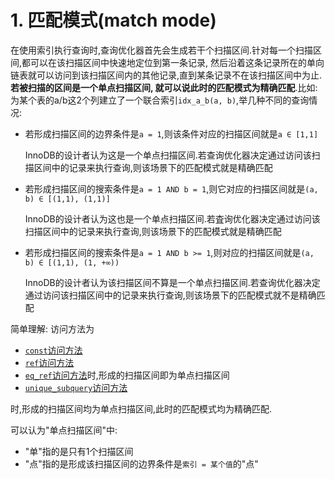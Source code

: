 # 1. 匹配模式(match mode)

在使用索引执行查询时,查询优化器首先会生成若干个扫描区间.针对每一个扫描区间,都可以在该扫描区间中快速地定位到第一条记录,
然后沿着这条记录所在的单向链表就可以访问到该扫描区间内的其他记录,直到某条记录不在该扫描区间中为止.**若被扫描的区间是一个单点扫描区间,
就可以说此时的匹配模式为精确匹配**.比如:为某个表的a/b这2个列建立了一个联合索引`idx_a_b(a, b)`,举几种不同的查询情况:

- 若形成扫描区间的边界条件是`a = 1`,则该条件对应的扫描区间就是`a ∈ [1,1]`

    InnoDB的设计者认为这是一个单点扫描区间.若查询优化器决定通过访问该扫描区间中的记录来执行查询,则该场景下的匹配模式就是精确匹配

- 若形成扫描区间的搜索条件是`a = 1 AND b = 1`,则它对应的扫描区间就是`(a, b) ∈ [(1,1), (1,1)]`

    InnoDB的设计者认为这也是一个单点扫描区间.若査询优化器决定通过访问该扫描区间中的记录来执行查询,则该场景下的匹配模式就是精确匹配

- 若形成扫描区间的搜索条件是`a = 1 AND b >= 1`,则对应的扫描区间就是`(a, b) ∈ [(1,1), (1, +∞))`

    InnoDB的设计者认为该扫描区间不算是一个单点扫描区间.若查询优化器决定通过访问该扫描区间中的记录来执行查询,则该场景下的匹配模式就不是精确匹配

简单理解: 访问方法为

- [`const`访问方法](https://github.com/rayallen20/howDoesMySQLWork/blob/main/%E7%AC%AC10%E7%AB%A0%20%E6%9D%A1%E6%9D%A1%E5%A4%A7%E8%B7%AF%E9%80%9A%E7%BD%97%E9%A9%AC--%E5%8D%95%E8%A1%A8%E8%AE%BF%E9%97%AE%E6%96%B9%E6%B3%95/2.%20const.md)
- [`ref`访问方法](https://github.com/rayallen20/howDoesMySQLWork/blob/main/%E7%AC%AC10%E7%AB%A0%20%E6%9D%A1%E6%9D%A1%E5%A4%A7%E8%B7%AF%E9%80%9A%E7%BD%97%E9%A9%AC--%E5%8D%95%E8%A1%A8%E8%AE%BF%E9%97%AE%E6%96%B9%E6%B3%95/3.%20ref.md)
- [`eq_ref`访问方法](https://github.com/rayallen20/howDoesMySQLWork/blob/main/%E7%AC%AC15%E7%AB%A0%20%E6%9F%A5%E8%AF%A2%E4%BC%98%E5%8C%96%E7%9A%84%E7%99%BE%E7%A7%91%E5%85%A8%E4%B9%A6--EXPLAIN%E8%AF%A6%E8%A7%A3/1.%20%E6%89%A7%E8%A1%8C%E8%AE%A1%E5%88%92%E8%BE%93%E5%87%BA%E4%B8%AD%E5%90%84%E5%88%97%E8%AF%A6%E8%A7%A3/5.%20type/3.%20eq_ref.md)时,形成的扫描区间即为单点扫描区间
- [`unique_subquery`访问方法](https://github.com/rayallen20/howDoesMySQLWork/blob/main/%E7%AC%AC15%E7%AB%A0%20%E6%9F%A5%E8%AF%A2%E4%BC%98%E5%8C%96%E7%9A%84%E7%99%BE%E7%A7%91%E5%85%A8%E4%B9%A6--EXPLAIN%E8%AF%A6%E8%A7%A3/1.%20%E6%89%A7%E8%A1%8C%E8%AE%A1%E5%88%92%E8%BE%93%E5%87%BA%E4%B8%AD%E5%90%84%E5%88%97%E8%AF%A6%E8%A7%A3/5.%20type/8.%20unique_subquery.md)

时,形成的扫描区间均为单点扫描区间,此时的匹配模式均为精确匹配.

可以认为"单点扫描区间"中:

- "单"指的是只有1个扫描区间
- "点"指的是形成该扫描区间的边界条件是`索引 = 某个值`的"点"

